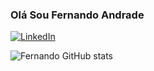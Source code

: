 ### Olá Sou Fernando Andrade 

[![LinkedIn](https://img.shields.io/badge/qgis-3.28_firenze-93b023?&style=for-the-badge&logo=linkedin&logoColor=white)](https://www.linkedin.com/in/fernando-andrade-3a966347/)

![Fernando GitHub stats](https://github-readme-stats.vercel.app/api?username=cddfernando&show_icons=true&theme=dracula&count_private=true)
